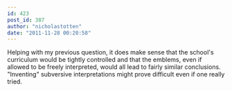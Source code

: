 ```yaml
---
id: 423
post_id: 387
author: "nicholastotten"
date: "2011-11-28 00:20:58"
---
```

Helping with my previous question, it does make sense that the school's curriculum would be tightly controlled and that the emblems, even if allowed to be freely interpreted, would all lead to fairly similar conclusions. "Inventing" subversive interpretations might prove difficult even if one really tried.
